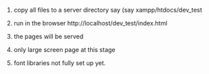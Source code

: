 1) copy all files to a server directory say (say xampp/htdocs/dev_test

2) run in the browser http://localhost/dev_test/index.html

3) the pages will be served

4) only large screen page at this stage

5) font libraries not fully set up yet.